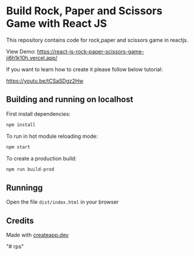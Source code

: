 # Build Rock, Paper and Scissors Game with React JS

This repository contains code for rock,paper and scissors game in reactjs.

View Demo:
https://react-js-rock-paper-scissors-game-ji6h1k10h.vercel.app/

If you want to learn how to create it please follow below tutorial:

https://youtu.be/tCSaSDgz2Hw

## Building and running on localhost

First install dependencies:

```sh
npm install
```

To run in hot module reloading mode:

```sh
npm start
```

To create a production build:

```sh
npm run build-prod
```

## Runningg

Open the file `dist/index.html` in your browser

## Credits

Made with [createapp.dev](https://createapp.dev/)

"# rps" 
